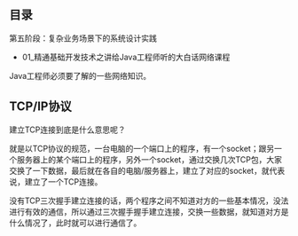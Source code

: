 ## 目录

第五阶段：复杂业务场景下的系统设计实践

- 01_精通基础开发技术之讲给Java工程师听的大白话网络课程



Java工程师必须要了解的一些网络知识。

## TCP/IP协议

建立TCP连接到底是什么意思呢？

就是以TCP协议的规范，一台电脑的一个端口上的程序，有一个socket；跟另一个服务器上的某个端口上的程序，另外一个socket，通过交换几次TCP包，大家交换了一下数据，最后就在各自的电脑/服务器上，建立了对应的socket，就代表说，建立了一个TCP连接。

没有TCP三次握手建立连接的话，两个程序之间不知道对方的一些基本情况，没法进行有效的通信，所以通过三次握手握手建立连接，交换一些数据，就知道对方是什么情况了，此时就可以进行通信了。



